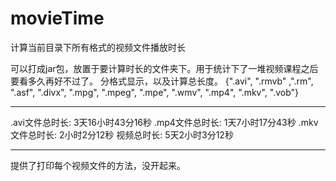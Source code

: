 # movieTime
计算当前目录下所有格式的视频文件播放时长

可以打成jar包，放置于要计算时长的文件夹下。用于统计下了一堆视频课程之后要看多久再好不过了。
分格式显示，以及计算总长度。
{".avi", ".rmvb" ,".rm", ".asf", ".divx", ".mpg", ".mpeg", ".mpe", ".wmv", ".mp4", ".mkv", ".vob"}
****
.avi文件总时长: 3天16小时43分16秒
.mp4文件总时长: 1天7小时17分43秒
.mkv文件总时长: 2小时2分12秒
视频总时长: 5天2小时3分12秒

****
提供了打印每个视频文件的方法，没开起来。
